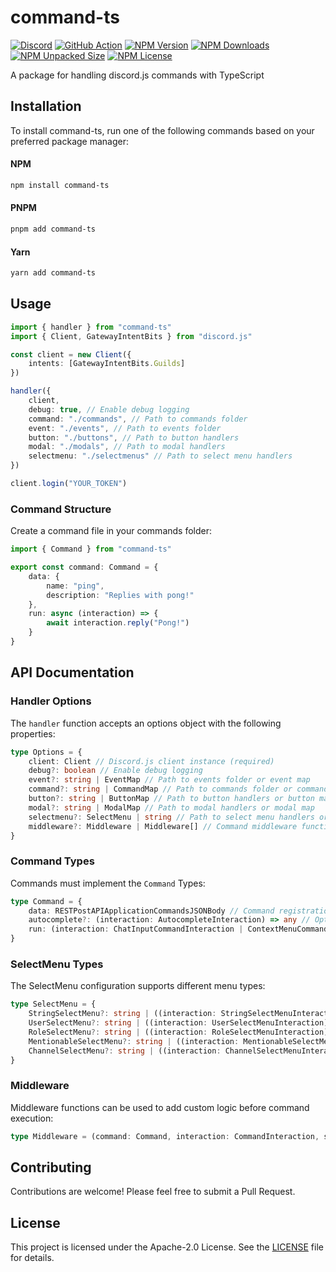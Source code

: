 # command-ts

[![Discord](https://img.shields.io/discord/1211530334458617866?style=flat&logo=discord&logoColor=ffffff&color=5865f2)](https://discord.gg/FaCCaFM74Q)
[![GitHub Action](https://github.com/softwarexplus/command-ts/actions/workflows/test.yaml/badge.svg)](https://github.com/softwarexplus/command-ts/actions)
[![NPM Version](https://img.shields.io/npm/v/command-ts)](https://www.npmjs.com/package/command-ts)
[![NPM Downloads](https://img.shields.io/npm/dy/command-ts)](https://www.npmjs.com/package/command-ts)
[![NPM Unpacked Size](https://img.shields.io/npm/unpacked-size/command-ts)](https://www.npmjs.com/package/command-ts)
[![NPM License](https://img.shields.io/npm/l/command-ts)](https://github.com/softwarexplus/command-ts/blob/main/LICENSE)

A package for handling discord.js commands with TypeScript

## Installation

To install command-ts, run one of the following commands based on your preferred package manager:

#### NPM

```sh
npm install command-ts
```

#### PNPM

```sh
pnpm add command-ts
```

#### Yarn

```sh
yarn add command-ts
```

## Usage

```typescript
import { handler } from "command-ts"
import { Client, GatewayIntentBits } from "discord.js"

const client = new Client({
    intents: [GatewayIntentBits.Guilds]
})

handler({
    client,
    debug: true, // Enable debug logging
    command: "./commands", // Path to commands folder
    event: "./events", // Path to events folder
    button: "./buttons", // Path to button handlers
    modal: "./modals", // Path to modal handlers
    selectmenu: "./selectmenus" // Path to select menu handlers
})

client.login("YOUR_TOKEN")
```

### Command Structure

Create a command file in your commands folder:

```typescript
import { Command } from "command-ts"

export const command: Command = {
    data: {
        name: "ping",
        description: "Replies with pong!"
    },
    run: async (interaction) => {
        await interaction.reply("Pong!")
    }
}
```

## API Documentation

### Handler Options

The `handler` function accepts an options object with the following properties:

```typescript
type Options = {
    client: Client // Discord.js client instance (required)
    debug?: boolean // Enable debug logging
    event?: string | EventMap // Path to events folder or event map
    command?: string | CommandMap // Path to commands folder or command map
    button?: string | ButtonMap // Path to button handlers or button map
    modal?: string | ModalMap // Path to modal handlers or modal map
    selectmenu?: SelectMenu | string // Path to select menu handlers or select menu config
    middleware?: Middleware | Middleware[] // Command middleware functions
}
```

### Command Types

Commands must implement the `Command` Types:

```typescript
type Command = {
    data: RESTPostAPIApplicationCommandsJSONBody // Command registration data
    autocomplete?: (interaction: AutocompleteInteraction) => any // Optional autocomplete handler
    run: (interaction: ChatInputCommandInteraction | ContextMenuCommandInteraction) => any
}
```

### SelectMenu Types

The SelectMenu configuration supports different menu types:

```typescript
type SelectMenu = {
    StringSelectMenu?: string | ((interaction: StringSelectMenuInteraction) => any)
    UserSelectMenu?: string | ((interaction: UserSelectMenuInteraction) => any)
    RoleSelectMenu?: string | ((interaction: RoleSelectMenuInteraction) => any)
    MentionableSelectMenu?: string | ((interaction: MentionableSelectMenuInteraction) => any)
    ChannelSelectMenu?: string | ((interaction: ChannelSelectMenuInteraction) => any)
}
```

### Middleware

Middleware functions can be used to add custom logic before command execution:

```typescript
type Middleware = (command: Command, interaction: CommandInteraction, stop: (reason?: string) => void) => any
```

## Contributing

Contributions are welcome! Please feel free to submit a Pull Request.

## License

This project is licensed under the Apache-2.0 License. See the [LICENSE](LICENSE) file for details.
